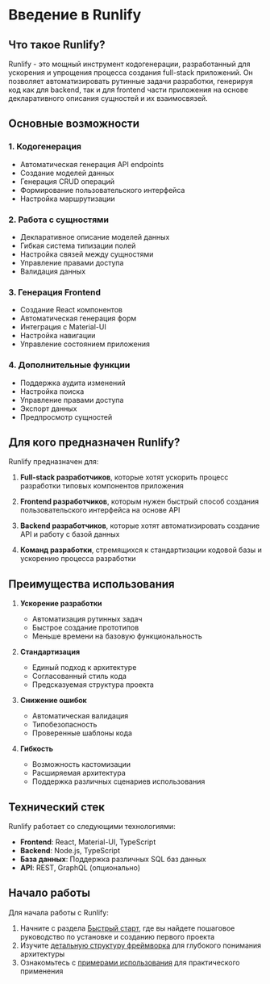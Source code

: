 # Введение в Runlify

## Что такое Runlify?

Runlify - это мощный инструмент кодогенерации, разработанный для ускорения и упрощения процесса создания full-stack приложений. Он позволяет автоматизировать рутинные задачи разработки, генерируя код как для backend, так и для frontend части приложения на основе декларативного описания сущностей и их взаимосвязей.

## Основные возможности

### 1. Кодогенерация
- Автоматическая генерация API endpoints
- Создание моделей данных
- Генерация CRUD операций
- Формирование пользовательского интерфейса
- Настройка маршрутизации

### 2. Работа с сущностями
- Декларативное описание моделей данных
- Гибкая система типизации полей
- Настройка связей между сущностями
- Управление правами доступа
- Валидация данных

### 3. Генерация Frontend
- Создание React компонентов
- Автоматическая генерация форм
- Интеграция с Material-UI
- Настройка навигации
- Управление состоянием приложения

### 4. Дополнительные функции
- Поддержка аудита изменений
- Настройка поиска
- Управление правами доступа
- Экспорт данных
- Предпросмотр сущностей

## Для кого предназначен Runlify?

Runlify предназначен для:

1. **Full-stack разработчиков**, которые хотят ускорить процесс разработки типовых компонентов приложения

2. **Frontend разработчиков**, которым нужен быстрый способ создания пользовательского интерфейса на основе API

3. **Backend разработчиков**, которые хотят автоматизировать создание API и работу с базой данных

4. **Команд разработки**, стремящихся к стандартизации кодовой базы и ускорению процесса разработки

## Преимущества использования

1. **Ускорение разработки**
   - Автоматизация рутинных задач
   - Быстрое создание прототипов
   - Меньше времени на базовую функциональность

2. **Стандартизация**
   - Единый подход к архитектуре
   - Согласованный стиль кода
   - Предсказуемая структура проекта

3. **Снижение ошибок**
   - Автоматическая валидация
   - Типобезопасность
   - Проверенные шаблоны кода

4. **Гибкость**
   - Возможность кастомизации
   - Расширяемая архитектура
   - Поддержка различных сценариев использования

## Технический стек

Runlify работает со следующими технологиями:

- **Frontend**: React, Material-UI, TypeScript
- **Backend**: Node.js, TypeScript
- **База данных**: Поддержка различных SQL баз данных
- **API**: REST, GraphQL (опционально)

## Начало работы

Для начала работы с Runlify:

1. Начните с раздела [Быстрый старт](./02-quick-start.md), где вы найдете пошаговое руководство по установке и созданию первого проекта
2. Изучите [детальную структуру фреймворка](./10-runlify-structure.md) для глубокого понимания архитектуры
3. Ознакомьтесь с [примерами использования](./07-examples.md) для практического применения 